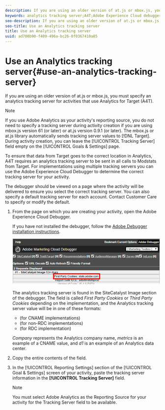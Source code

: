 ```yaml
---
description: If you are using an older version of at.js or mbox.js, you must specify an analytics tracking server for activities that use Analytics for Target (A4T).
keywords: analytics tracking server;A4T;Adobe Experience Cloud debugger;reporting source
seo-description: If you are using an older version of at.js or mbox.js, you must specify an analytics tracking server for activities that use Analytics for Target (A4T).
seo-title: Use an Analytics tracking server
title: Use an Analytics tracking server
uuid: ad700b90-f409-496a-bc26-0f0367410a85
---
```


# Use an Analytics tracking server{#use-an-analytics-tracking-server}

If you are using an older version of at.js or mbox.js, you must specify an analytics tracking server for activities that use Analytics for Target (A4T).

>[!NOTE]
>
>If you use Adobe Analytics as your activity's reporting source, you do not need to specify a tracking server during activity creation if you are using mbox.js version 61 (or later) or at.js version 0.9.1 (or later). The mbox.js or at.js library automatically sends tracking server values to [!DNL Target]. During activity creation, you can leave the [!UICONTROL Tracking Server] field empty on the [!UICONTROL Goals & Settings] page.

To ensure that data from Target goes to the correct location in Analytics, A4T requires an analytics tracking server to be sent in all calls to Modstats from Target. For implementations using multiple tracking servers you can use the Adobe Experience Cloud Debugger to determine the correct tracking server for your activity.

The debugger should be viewed on a page where the activity will be delivered to ensure you select the correct tracking server. You can also specify a default tracking server for each account. Contact Customer Care to specify or modify the default. 

1. From the page on which you are creating your activity, open the Adobe Experience Cloud Debugger.

   If you have not installed the debugger, follow the [Adobe Debugger installation instructions](https://marketing.adobe.com/resources/help/en_US/sc/implement/debugger_install.html).

   ![](assets/Screen_DebuggerTrackServ.png)

   The analytics tracking server is found in the SiteCatalyst Image section of the debugger. The field is called *First Party Cookies* or *Third Party Cookies* depending on the implementation, and the Analytics tracking server value will be in one of these formats:

   * (for CNAME implementations) 
   * (for non-RDC implementations) 
   * (for RDC implementation)

   *Company* represents the Analytics company name, *metrics* is an example of a CNAME value, and *d1* is an example of an Analytics data center. 
1. Copy the entire contents of the field.
1. In the [!UICONTROL Reporting Settings] section of the [!UICONTROL Goal & Settings] screen of your activity, paste the tracking server information in the **[!UICONTROL Tracking Server]** field.

   >[!NOTE]
   >
   >You must select Adobe Analytics as the Reporting Source for your activity for the Tracking Server field to be available.

